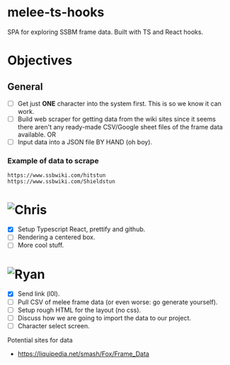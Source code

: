 # melee-ts-hooks
SPA for exploring SSBM frame data. Built with TS and React hooks.

# Objectives

## General

- [ ] Get just **ONE** character into the system first. This is so we know it can work.
- [ ] Build web scraper for getting data from the wiki sites since it seems there aren't any ready-made CSV/Google sheet files of the frame data available.
OR
- [ ] Input data into a JSON file BY HAND (oh boy).

### Example of data to scrape
    https://www.ssbwiki.com/hitstun
    https://www.ssbwiki.com/Shieldstun

<h1><img src="https://lingtalfi.com/services/pngtext?color=000099&size=28&text=Chris&fbclid=IwAR3qk6w0lJpQYHj4Lav3_550XSrTGZLBvoYJsE7eZx9WBu3rr3cpq9wIo6o" alt="Chris"title="Chris"></h1>

- [x] Setup Typescript React, prettify and github.
- [ ] Rendering a centered box.
- [ ] More cool stuff.

<h1><img src="https://lingtalfi.com/services/pngtext?color=aa5522&size=28&text=Ryan&fbclid=IwAR3qk6w0lJpQYHj4Lav3_550XSrTGZLBvoYJsE7eZx9WBu3rr3cpq9wIo6o" alt="Ryan" title="Ryan"></h1>

- [x] Send link (l0l).
- [ ] Pull CSV of melee frame data (or even worse: go generate yourself).
- [ ] Setup rough HTML for the layout (no css).
- [ ] Discuss how we are going to import the data to our project.
- [ ] Character select screen.

Potential sites for data

* https://liquipedia.net/smash/Fox/Frame_Data